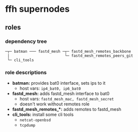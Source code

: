 # ffh supernodes

## roles

### dependency tree

    ─┬─ batman ─── fastd_mesh ─┬─ fastd_mesh_remotes_backbone
     |                         └─ fastd_mesh_remotes_peers_git
     └─ cli_tools

### role descriptions

- **batman:** provides bat0 interface, sets ips to it
    - host vars: ```ip4_bat0, ip6_bat0```
- **fastd\_mesh:** adds fastd_mesh interface to bat0
    - host vars: ```fastd_mesh_mac, fastd_mesh_secret```
    - doesn't work without remotes role
- **fastd\_mesh\_remotes\_\*:** adds remotes to fastd_mesh
- **cli\_tools:** install some cli tools
    - ```netcat-openbsd```
    - ```tcpdump```

